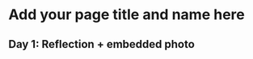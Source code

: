 # Add your page title and name here
<!--
Welcome to your project page for Electronics for the Rest of Us. You'll use this page to describe and showcase your work throughout the module. 
A place for each deliverable has been created below for you in this markdown document. 
Note that comments (such as this) will not appear in the final markdown document (which you can view with the "Preview" button).
-->


## Day 1: Reflection + embedded photo
<!--
In this section, provide a ~300 word reflection on your first day of the module, and discuss why you're interested in this module and what you hope to take away from it.

You're also asked to insert a photo that represents your accomplishments on your first day. Take a photo of you working or one of your circuits and upload it to the /docs/images/ folder of this repository. 

You can insert your photo into your document by modifying the markdown example that has been inserted below
-->

